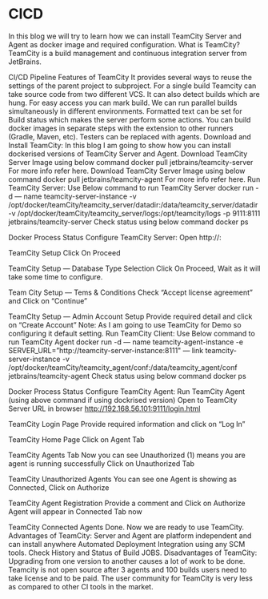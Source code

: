 # CICD

In this blog we will try to learn how we can install TeamCity Server and Agent as docker image and required configuration.
What is TeamCity?
TeamCity is a build management and continuous integration server from JetBrains.

CI/CD Pipeline
Features of TeamCity
It provides several ways to reuse the settings of the parent project to subproject.
For a single build Teamcity can take source code from two different VCS.
It can also detect builds which are hung.
For easy access you can mark build.
We can run parallel builds simultaneously in different environments.
Formatted text can be set for Build status which makes the server perform some actions.
You can build docker images in separate steps with the extension to other runners (Gradle, Maven, etc).
Testers can be replaced with agents.
Download and Install TeamCity:
In this blog I am going to show how you can install dockerised versions of TeamCity Server and Agent.
Download TeamCity Server Image using below command
docker pull jetbrains/teamcity-server
For more info refer here.
Download TeamCity Server Image using below command
docker pull jetbrains/teamcity-agent
For more info refer here.
Run TeamCity Server:
Use Below command to run TeamCity Server
docker run -d — name teamcity-server-instance -v /opt/docker/teamCity/teamcity_server/datadir:/data/teamcity_server/datadir -v /opt/docker/teamCity/teamcity_server/logs:/opt/teamcity/logs -p 9111:8111 jetbrains/teamcity-server
Check status using below command
docker ps

Docker Process Status
Configure TeamCity Server:
Open http://<Server-IP>:<Port>

TeamCity Setup
Click On Proceed

TeamCity Setup — Database Type Selection
Click On Proceed, Wait as it will take some time to configure.

Team City Setup — Tems & Conditions
Check “Accept license agreement” and Click on “Continue”

TeamCIty Setup — Admin Account Setup
Provide required detail and click on “Create Account”
Note: As I am going to use TeamCity for Demo so configuring it default setting.
Run TeamCity Client:
Use Below command to run TeamCity Agent
docker run -d — name teamcity-agent-instance -e SERVER_URL=”http://teamcity-server-instance:8111" — link teamcity-server-instance -v /opt/docker/teamCity/teamcity_agent/conf:/data/teamcity_agent/conf jetbrains/teamcity-agent
Check status using below command
docker ps

Docker Process Status
Configure TeamCity Agent:
Run TeamCity Agent (using above command if using dockrised version)
Open to TeamCity Server URL in browser
http://192.168.56.101:9111/login.html

TeamCity Login Page
Provide required information and click on “Log In”

TeamCity Home Page
Click on Agent Tab

TeamCity Agents Tab
Now you can see Unauthorized (1) means you are agent is running successfully
Click on Unauthorized Tab

TeamCity Unauthorized Agents
You can see one Agent is showing as Connected, Click on Authorize

TeamCity Agent Registration
Provide a comment and Click on Authorize
Agent will appear in Connected Tab now

TeamCity Connected Agents
Done.
Now we are ready to use TeamCity.
Advantages of TeamCity:
Server and Agent are platform independent and can install anywhere
Automated Deployment
Integration using any SCM tools.
Check History and Status of Build JOBS.
Disadvantages of TeamCity:
Upgrading from one version to another causes a lot of work to be done.
Teamcity is not open source after 3 agents and 100 builds users need to take license and to be paid.
The user community for TeamCity is very less as compared to other CI tools in the market.
